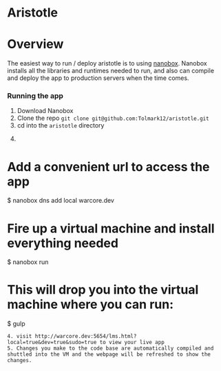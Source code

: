 # Aristotle


# Overview

The easiest way to run / deploy aristotle is to using [nanobox](http://nanobox.io). Nanobox installs all the libraries and runtimes needed to run, and also can compile and deploy the app to production servers when the time comes.

### Running the app

1. Download Nanobox
2. Clone the repo `git clone git@github.com:Tolmark12/aristotle.git`
2. cd into the `aristotle` directory
3. ``` bash
# Add a convenient url to access the app
$ nanobox dns add local warcore.dev
# Fire up a virtual machine and install everything needed
$ nanobox run                          
# This will drop you into the virtual machine where you can run:
$ gulp
```
4. visit http://warcore.dev:5654/lms.html?local=true&dev=true&sudo=true to view your live app
5. Changes you make to the code base are automatically compiled and shuttled into the VM and the webpage will be refreshed to show the changes.
